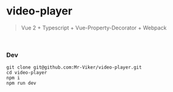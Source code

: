 # video-player

> Vue 2 + Typescript + Vue-Property-Decorator + Webpack

<br />

### Dev
```
git clone git@github.com:Mr-Viker/video-player.git
cd video-player
npm i 
npm run dev  
```